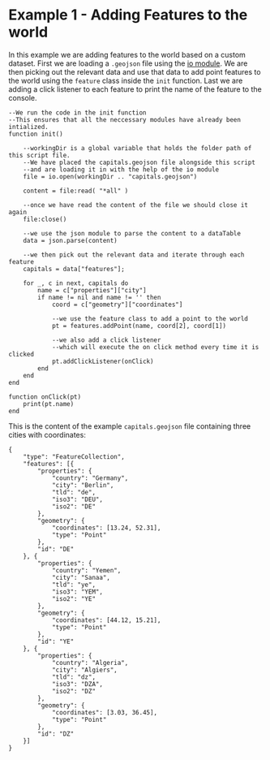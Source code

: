# Example 1 - Adding Features to the world

In this example we are adding features to the world based on a custom dataset. First we are loading a `.geojson` file using the [io module](https://www.tutorialspoint.com/lua/lua_file_io.htm). We are then picking out the relevant data and use that data to add point features to the world using the `feature` class inside the `init` function. Last we are adding a click listener to each feature to print the name of the feature to the console. 

```
--We run the code in the init function 
--This ensures that all the neccessary modules have already been intialized.
function init()

    --workingDir is a global variable that holds the folder path of this script file. 
    --We have placed the capitals.geojson file alongside this script
    --and are loading it in with the help of the io module
    file = io.open(workingDir .. "capitals.geojson")
    
    content = file:read( "*all" )
    
    --once we have read the content of the file we should close it again
    file:close()
    
    --we use the json module to parse the content to a dataTable  
    data = json.parse(content)

    --we then pick out the relevant data and iterate through each feature
    capitals = data["features"];

    for _, c in next, capitals do
        name = c["properties"]["city"]
        if name != nil and name != '' then
            coord = c["geometry"]["coordinates"]

            --we use the feature class to add a point to the world
            pt = features.addPoint(name, coord[2], coord[1])

            --we also add a click listener 
            --which will execute the on click method every time it is clicked
            pt.addClickListener(onClick)
        end
    end
end

function onClick(pt)   
    print(pt.name)
end
```

This is the content of the example `capitals.geojson` file containing three cities with coordinates:
```
{
    "type": "FeatureCollection",
    "features": [{
        "properties": {
            "country": "Germany",
            "city": "Berlin",
            "tld": "de",
            "iso3": "DEU",
            "iso2": "DE"
        },
        "geometry": {
            "coordinates": [13.24, 52.31],
            "type": "Point"
        },
        "id": "DE"
    }, {
        "properties": {
            "country": "Yemen",
            "city": "Sanaa",
            "tld": "ye",
            "iso3": "YEM",
            "iso2": "YE"
        },
        "geometry": {
            "coordinates": [44.12, 15.21],
            "type": "Point"
        },
        "id": "YE"
    }, {
        "properties": {
            "country": "Algeria",
            "city": "Algiers",
            "tld": "dz",
            "iso3": "DZA",
            "iso2": "DZ"
        },
        "geometry": {
            "coordinates": [3.03, 36.45],
            "type": "Point"
        },
        "id": "DZ"
    }]
}
```